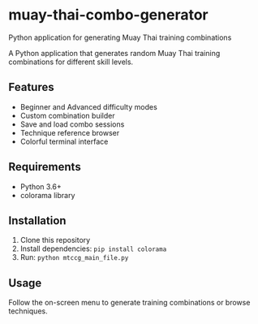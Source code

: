 # muay-thai-combo-generator
Python application for generating Muay Thai training combinations

A Python application that generates random Muay Thai training combinations for different skill levels.

## Features
- Beginner and Advanced difficulty modes
- Custom combination builder
- Save and load combo sessions
- Technique reference browser
- Colorful terminal interface

## Requirements
- Python 3.6+
- colorama library

## Installation
1. Clone this repository
2. Install dependencies: `pip install colorama`
3. Run: `python mtccg_main_file.py`

## Usage
Follow the on-screen menu to generate training combinations or browse techniques.

